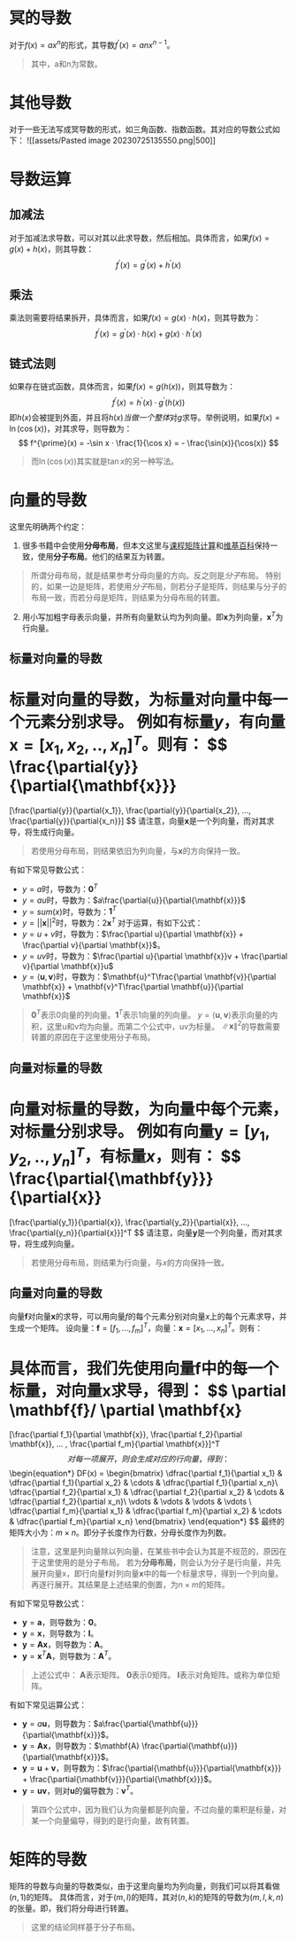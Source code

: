 # 冥的导数
对于$f(x)=ax^n$的形式，其导数$f^{\prime}(x)=anx^{n-1}$。
> 其中，a和n为常数。
# 其他导数
对于一些无法写成冥导数的形式，如三角函数、指数函数。其对应的导数公式如下：
![[assets/Pasted image 20230725135550.png|500]]
# 导数运算
## 加减法
对于加减法求导数，可以对其以此求导数，然后相加。具体而言，如果$f(x) = g(x) + h(x)$，则其导数：
$$
f^{\prime}(x) = g^{\prime}(x) + h^{\prime}(x)
$$
## 乘法
乘法则需要将结果拆开，具体而言，如果$f(x) = g(x) · h(x)$，则其导数为：
$$
f^{\prime}(x) = g^{\prime}(x) · h(x) + g(x) · h^{\prime}(x)
$$
## 链式法则
如果存在链式函数，具体而言，如果$f(x) = g(h(x))$，则其导数为：
$$
f^{\prime}(x) = h^{\prime}(x) · g^{\prime}(h(x))
$$
即$h(x)$会被提到外面，并且将$h(x)$*当做一个整体*对$g$求导。举例说明，如果$f(x)=\ln(\cos(x))$，对其求导，则导数为：
$$
f^{\prime}(x) = -\sin x · \frac{1}{\cos x} = - \frac{\sin(x)}{\cos(x)}
$$
> 而$\ln(\cos(x))$其实就是$\tan x$的另一种写法。

# 向量的导数
这里先明确两个约定：
1. 很多书籍中会使用**分母布局**，但本文这里与[课程矩阵计算](https://www.bilibili.com/video/BV1eZ4y1w7PY?p=2&vd_source=8fc1ba7db0ecc643e9aacb066fe696cb)和[维基百科](https://en.wikipedia.org/wiki/Matrix_calculus)保持一致，使用**分子布局**。他们的结果互为转置。
> 所谓分母布局，就是结果参考分母向量的方向。反之则是*分子*布局。
> 特别的，如果一边是矩阵，若使用*分子*布局，则若分子是矩阵，则结果与分子的布局一致，而若分母是矩阵，则结果为分母布局的转置。

2. 用小写加粗字母表示向量，并所有向量默认均为列向量。即$\mathbf{x}$为列向量，$\mathbf{x}^T$为行向量。

## 标量对向量的导数
标量对向量的导数，为标量对向量中每一个元素分别求导。
例如有标量$y$，有向量$\mathbf{x} = [x_1,x_2,..,x_n]^T$。则有：
$$
\frac{\partial{y}}{\partial{\mathbf{x}}}
=
[\frac{\partial{y}}{\partial{x_1}}, \frac{\partial{y}}{\partial{x_2}}, ..., \frac{\partial{y}}{\partial{x_n}}]
$$
请注意，向量$\mathbf{x}$是一个列向量，而对其求导，将生成行向量。

> 若使用分母布局，则结果依旧为列向量，与$\mathbf{x}$的方向保持一致。

有如下常见导数公式：
- $y=a$时，导数为：$\mathbf{0}^T$
- $y=au$时，导数为：$a\frac{\partial{u}}{\partial{\mathbf{x}}}$
- $y=sum(x)$时，导数为：$\mathbf{1}^T$
- $y=\vert\vert \mathbf{x} \vert\vert^2$时，导数为：$2 \mathbf{x}^T$
对于运算，有如下公式：
- $y=u+v$时，导数为：$\frac{\partial u}{\partial \mathbf{x}} + \frac{\partial v}{\partial \mathbf{x}}$。
- $y=uv$时，导数为：$\frac{\partial u}{\partial \mathbf{x}}v + \frac{\partial v}{\partial \mathbf{x}}u$
- $y=\langle \mathbf{u},\mathbf{v} \rangle$时，导数为：$\mathbf{u}^T\frac{\partial \mathbf{v}}{\partial \mathbf{x}} + \mathbf{v}^T\frac{\partial \mathbf{u}}{\partial \mathbf{x}}$

> $\mathbf{0}^T$表示0向量的列向量。$\mathbf{1}^T$表示1向量的列向量。
> $y=\langle \mathbf{u},\mathbf{v} \rangle$表示向量的内积，这里u和v均为向量。而第二个公式中，uv为标量。
> $\| \mathbf{x} \|^2$的导数需要转置的原因在于这里使用分子布局。
## 向量对标量的导数
向量对标量的导数，为向量中每个元素，对标量分别求导。
例如有向量$\mathbf{y} = [y_1,y_2,..,y_n]^T$，有标量$x$，则有：
$$
\frac{\partial{\mathbf{y}}}{\partial{x}}
=
[\frac{\partial{y_1}}{\partial{x}}, \frac{\partial{y_2}}{\partial{x}}, ..., \frac{\partial{y_n}}{\partial{x}}]^T
$$
请注意，向量$\mathbf{y}$是一个列向量，而对其求导，将生成列向量。

> 若使用分母布局，则结果为行向量，与$x$的方向保持一致。

## 向量对向量的导数
向量$\mathbf{f}$对向量$\mathbf{x}$的求导，可以用向量$f$的每个元素分别对向量$x$上的每个元素求导，并生成一个矩阵。
设向量：$\mathbf{f}=[f_1,...,f_m]^T$，向量：$\mathbf{x} = [x_1,...,x_n]^T$。则有：

具体而言，我们先使用向量$\mathbf{f}$中的每一个标量，对向量x求导，得到：
$$
\partial \mathbf{f}/ \partial \mathbf{x}
=
[\frac{\partial f_1}{\partial \mathbf{x}}, \frac{\partial f_2}{\partial \mathbf{x}}, ... , \frac{\partial f_m}{\partial \mathbf{x}}]^T
$$
对每一项展开，则会生成对应的行向量，得到：
$$
\begin{equation*}
DF(x) = 
	\begin{bmatrix}
		\dfrac{\partial f_1}{\partial x_1} & \dfrac{\partial f_1}{\partial x_2}  & \cdots & \dfrac{\partial f_1}{\partial x_n}\\
		\dfrac{\partial f_2}{\partial x_1} & \dfrac{\partial f_2}{\partial x_2}  & \cdots & \dfrac{\partial f_2}{\partial x_n}\\
		\vdots                             & \vdots                              & \vdots & \vdots                            \\
		\dfrac{\partial f_m}{\partial x_1} & \dfrac{\partial f_m}{\partial x_2}  & \cdots & \dfrac{\partial f_m}{\partial x_n}
	\end{bmatrix}
\end{equation*}
$$
最终的矩阵大小为：$m \times n$。即分子长度作为行数，分母长度作为列数。

> 注意，这里是列向量除以列向量，在某些书中会认为其是不规范的，原因在于这里使用的是分子布局。
> 若为**分母布局**，则会认为分子是行向量，并先展开向量x，即行向量$\mathbf{f}$对列向量$\mathbf{x}$中的每一个标量求导，得到一个列向量。再逐行展开。其结果是上述结果的倒置，为$n \times m$的矩阵。

有如下常见导数公式：
- $\mathbf{y} = \mathbf{a}$，则导数为：$\mathbf{0}$。
- $\mathbf{y}=\mathbf{x}$，则导数为：$\mathbf{I}$。
- $\mathbf{y}=\mathbf{A}\mathbf{x}$，则导数为：$\mathbf{A}$。
- $\mathbf{y}=\mathbf{x}^T \mathbf{A}$，则导数为：$\mathbf{A}^T$。

> 上述公式中：
> $\mathbf{A}$表示矩阵。
> $\mathbf{0}$表示0矩阵。
> $\mathbf{I}$表示对角矩阵。或称为单位矩阵。


有如下常见运算公式：
- $\mathbf{y} = a\mathbf{u}$，则导数为：$a\frac{\partial{\mathbf{u}}}{\partial{\mathbf{x}}}$。
- $\mathbf{y}=\mathbf{A}\mathbf{x}$，则导数为：$\mathbf{A} \frac{\partial{\mathbf{u}}}{\partial{\mathbf{x}}}$。
- $\mathbf{y}=\mathbf{u} + \mathbf{v}$，则导数为：$\frac{\partial{\mathbf{u}}}{\partial{\mathbf{x}}} + \frac{\partial{\mathbf{v}}}{\partial{\mathbf{x}}}$。
- $\mathbf{y}=\mathbf{u}\mathbf{v}$，则对$\mathbf{u}$的偏导数为：$\mathbf{v}^T$。

> 第四个公式中，因为我们认为向量都是列向量，不过向量的乘积是标量，对某一个向量偏导，得到的是行向量，故有转置。

# 矩阵的导数
矩阵的导数与向量的导数类似，由于这里向量均为列向量，则我们可以将其看做$(n,1)$的矩阵。
具体而言，对于$(m,l)$的矩阵，其对$(n,k)$的矩阵的导数为$(m,l,k,n)$的张量。即，我们将分母进行转置。
> 这里的结论同样基于分子布局。